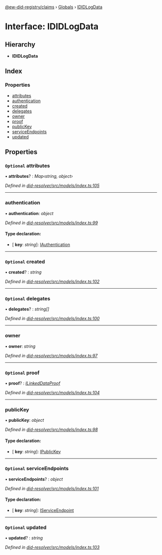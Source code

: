 [@ew-did-registry/claims](../README.md) › [Globals](../globals.md) › [IDIDLogData](ididlogdata.md)

# Interface: IDIDLogData

## Hierarchy

* **IDIDLogData**

## Index

### Properties

* [attributes](ididlogdata.md#optional-attributes)
* [authentication](ididlogdata.md#authentication)
* [created](ididlogdata.md#optional-created)
* [delegates](ididlogdata.md#optional-delegates)
* [owner](ididlogdata.md#owner)
* [proof](ididlogdata.md#optional-proof)
* [publicKey](ididlogdata.md#publickey)
* [serviceEndpoints](ididlogdata.md#optional-serviceendpoints)
* [updated](ididlogdata.md#optional-updated)

## Properties

### `Optional` attributes

• **attributes**? : *Map‹string, object›*

*Defined in [did-resolver/src/models/index.ts:105](https://github.com/energywebfoundation/ew-did-registry/blob/84044eb/packages/did-resolver/src/models/index.ts#L105)*

___

###  authentication

• **authentication**: *object*

*Defined in [did-resolver/src/models/index.ts:99](https://github.com/energywebfoundation/ew-did-registry/blob/84044eb/packages/did-resolver/src/models/index.ts#L99)*

#### Type declaration:

* \[ **key**: *string*\]: [IAuthentication](iauthentication.md)

___

### `Optional` created

• **created**? : *string*

*Defined in [did-resolver/src/models/index.ts:102](https://github.com/energywebfoundation/ew-did-registry/blob/84044eb/packages/did-resolver/src/models/index.ts#L102)*

___

### `Optional` delegates

• **delegates**? : *string[]*

*Defined in [did-resolver/src/models/index.ts:100](https://github.com/energywebfoundation/ew-did-registry/blob/84044eb/packages/did-resolver/src/models/index.ts#L100)*

___

###  owner

• **owner**: *string*

*Defined in [did-resolver/src/models/index.ts:97](https://github.com/energywebfoundation/ew-did-registry/blob/84044eb/packages/did-resolver/src/models/index.ts#L97)*

___

### `Optional` proof

• **proof**? : *[ILinkedDataProof](ilinkeddataproof.md)*

*Defined in [did-resolver/src/models/index.ts:104](https://github.com/energywebfoundation/ew-did-registry/blob/84044eb/packages/did-resolver/src/models/index.ts#L104)*

___

###  publicKey

• **publicKey**: *object*

*Defined in [did-resolver/src/models/index.ts:98](https://github.com/energywebfoundation/ew-did-registry/blob/84044eb/packages/did-resolver/src/models/index.ts#L98)*

#### Type declaration:

* \[ **key**: *string*\]: [IPublicKey](ipublickey.md)

___

### `Optional` serviceEndpoints

• **serviceEndpoints**? : *object*

*Defined in [did-resolver/src/models/index.ts:101](https://github.com/energywebfoundation/ew-did-registry/blob/84044eb/packages/did-resolver/src/models/index.ts#L101)*

#### Type declaration:

* \[ **key**: *string*\]: [IServiceEndpoint](iserviceendpoint.md)

___

### `Optional` updated

• **updated**? : *string*

*Defined in [did-resolver/src/models/index.ts:103](https://github.com/energywebfoundation/ew-did-registry/blob/84044eb/packages/did-resolver/src/models/index.ts#L103)*

